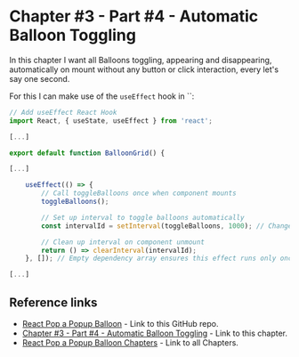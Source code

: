 # Chapter #3 - Part #4 - Automatic Balloon Toggling

In this chapter I want all Balloons toggling, appearing and disappearing, automatically on mount without any button or click interaction, every let's say one second.

For this I can make use of the `useEffect` hook in ``:

```js
// Add useEffect React Hook
import React, { useState, useEffect } from 'react'; 

[...]

export default function BalloonGrid() {

[...]

    useEffect(() => {
        // Call toggleBalloons once when component mounts
        toggleBalloons();

        // Set up interval to toggle balloons automatically
        const intervalId = setInterval(toggleBalloons, 1000); // Change interval as needed

        // Clean up interval on component unmount
        return () => clearInterval(intervalId);
    }, []); // Empty dependency array ensures this effect runs only once on mount

[...]
```

## Reference links

- [React Pop a Popup Balloon](https://github.com/qbreis/react-pop-a-popup-balloon/) - Link to this GitHub repo.
- [Chapter #3 - Part #4 - Automatic Balloon Toggling](https://github.com/qbreis/react-pop-a-popup-balloon/tree/main-chapter-03-part-4) - Link to this chapter.
- [React Pop a Popup Balloon Chapters](https://github.com/qbreis/react-pop-a-popup-balloon/tree/main/documentation/walkthrough) - Link to all Chapters.
